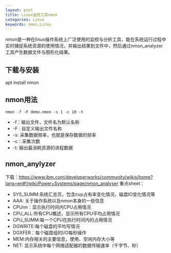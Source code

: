 ```yaml
---
layout: post
title: Linux监控工具nmon
categories: Linux
keywords: nmon,Linux
---
```


nmon是一种在linux操作系统上广泛使用的监控与分析工具，能在系统运行过程中实时捕捉系统资源的使用情况，并输出结果到文件中，然后通过nmon_analyzer工具产生数据文件与图形化结果。

## 下载与安装
apt install nmon
## nmon用法

```
nmon -f -F demo.nmon -s 1 -c 10 -t
```

- -f：输出文件，文件名为默认名称
- -F <filename>: 自定义输出文件名称
- -s: 采集数据频率，也就是保存数据的频率
- -c：采集次数
- -t: 输出最消耗资源的进程数据


## nmon_anylyzer
下载：https://www.ibm.com/developerworks/community/wikis/home?lang=en#!/wiki/Power+Systems/page/nmon_analyser
重点sheet：
- SYS_SUMM:系统汇总页，包含cup占有率变化情况，磁盘IO变化情况等
- AAA: 关于操作系统以及nmon本身的一些信息
- CPUnn：显示执行时间内CPU占用情况
- CPU_ALL:所有CPU概述，显示所有CPU平均占用情况
- CPU_SUMM:每一个CPU在执行时间内的占用情况
- DGWRITE:每个磁盘的平均写情况
- DGXFER：每个磁盘组的I/O每秒操作
- MEM:内存相关的主要信息，使用、空闲内存大小等
- NET: 显示系统中每个网络适配器的数据传输速率（千字节、秒）

